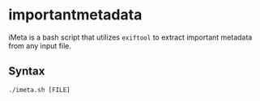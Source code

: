 # importantmetadata

iMeta is a bash script that utilizes ```exiftool``` to extract important metadata from any input file. 

## Syntax

```./imeta.sh [FILE]```
